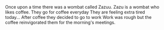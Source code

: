 Once upon a time there was a wombat called Zazuu.
Zazu is a wombat who likes coffee.
They go for coffee everyday
They are feeling extra tired today...
After coffee they decided to go to work
Work was rough but the coffee reinvigorated them for the morning's meetings.